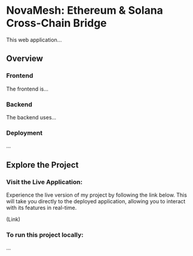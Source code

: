 # NovaMesh: Ethereum & Solana Cross-Chain Bridge

This web application...

## Overview

### Frontend

The frontend is...

### Backend

The backend uses...

### Deployment

...

## Explore the Project

### Visit the Live Application:

Experience the live version of my project by following the link below. This will take you directly to the deployed application, allowing you to interact with its features in real-time.

(Link)

### To run this project locally:

...
